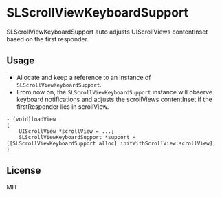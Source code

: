 # SLScrollViewKeyboardSupport
SLScrollViewKeyboardSupport auto adjusts UIScrollViews contentInset based on the first responder.

## Usage

* Allocate and keep a reference to an instance of `SLScrollViewKeyboardSupport`.
* From now on, the `SLScrollViewKeyboardSupport` instance will observe keyboard notifications and adjusts the scrollViews contentInset if the firstResponder lies in scrollView.

```
- (void)loadView
{
    UIScrollView *scrollView = ...;
    SLScrollViewKeyboardSupport *support = [[SLScrollViewKeyboardSupport alloc] initWithScrollView:scrollView];
}
```

## License
MIT
